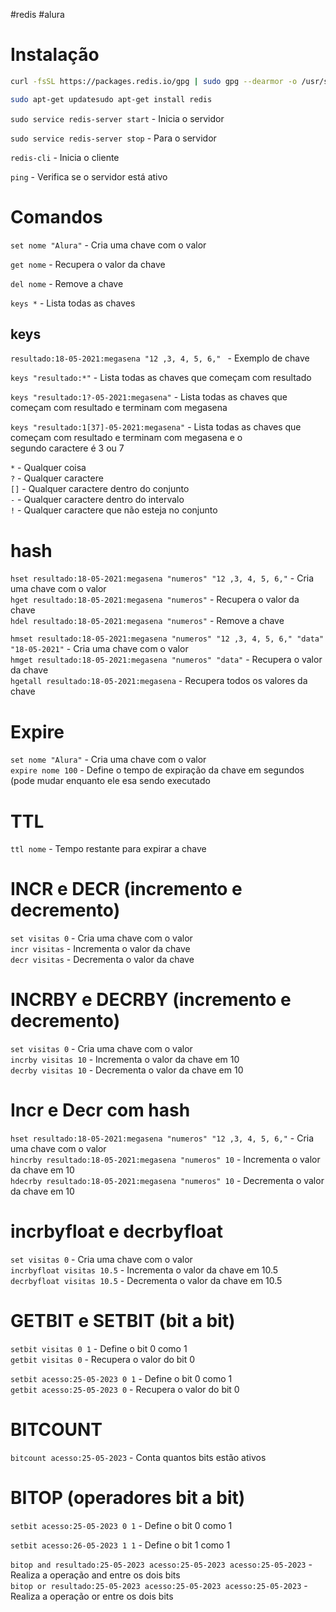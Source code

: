 #redis #alura

# Instalação

```bash  
curl -fsSL https://packages.redis.io/gpg | sudo gpg --dearmor -o /usr/share/keyrings/redis-archive-keyring.gpg echo "deb [signed-by=/usr/share/keyrings/redis-archive-keyring.gpg] https://packages.redis.io/deb $(lsb_release -cs) main" | sudo tee /etc/apt/sources.list.d/redis.list  

sudo apt-get updatesudo apt-get install redis
```  
  
`sudo service redis-server start` - Inicia o servidor

`sudo service redis-server stop` - Para o servidor

`redis-cli` - Inicia o cliente

`ping` - Verifica se o servidor está ativo

# Comandos

`set nome "Alura"` - Cria uma chave com o valor

`get nome` - Recupera o valor da chave

`del nome` - Remove a chave

`keys *` - Lista todas as chaves

## keys

`resultado:18-05-2021:megasena "12 ,3, 4, 5, 6," ` - Exemplo de chave

`keys "resultado:*"` - Lista todas as chaves que começam com resultado

`keys "resultado:1?-05-2021:megasena"` - Lista todas as chaves que começam com resultado e terminam com megasena

`keys "resultado:1[37]-05-2021:megasena"` - Lista todas as chaves que começam com resultado e terminam com megasena e
o  
segundo caractere é 3 ou 7

`*` - Qualquer coisa  
`?` - Qualquer caractere  
`[]` - Qualquer caractere dentro do conjunto  
`-` - Qualquer caractere dentro do intervalo  
`!` - Qualquer caractere que não esteja no conjunto

# hash

`hset resultado:18-05-2021:megasena "numeros" "12 ,3, 4, 5, 6,"` - Cria uma chave com o valor  
`hget resultado:18-05-2021:megasena "numeros"` - Recupera o valor da chave  
`hdel resultado:18-05-2021:megasena "numeros"` - Remove a chave

`hmset resultado:18-05-2021:megasena "numeros" "12 ,3, 4, 5, 6," "data" "18-05-2021"` - Cria uma chave com o valor  
`hmget resultado:18-05-2021:megasena "numeros" "data"` - Recupera o valor da chave  
`hgetall resultado:18-05-2021:megasena` - Recupera todos os valores da chave

# Expire

`set nome "Alura"` - Cria uma chave com o valor  
`expire nome 100` - Define o tempo de expiração da chave em segundos (pode mudar enquanto ele esa sendo executado

# TTL

`ttl nome` - Tempo restante para expirar a chave

# INCR e DECR (incremento e decremento)

`set visitas 0` - Cria uma chave com o valor  
`incr visitas` - Incrementa o valor da chave  
`decr visitas` - Decrementa o valor da chave

# INCRBY e DECRBY (incremento e decremento)

`set visitas 0` - Cria uma chave com o valor  
`incrby visitas 10` - Incrementa o valor da chave em 10  
`decrby visitas 10` - Decrementa o valor da chave em 10

# Incr e Decr com hash

`hset resultado:18-05-2021:megasena "numeros" "12 ,3, 4, 5, 6,"` - Cria uma chave com o valor  
`hincrby resultado:18-05-2021:megasena "numeros" 10` - Incrementa o valor da chave em 10  
`hdecrby resultado:18-05-2021:megasena "numeros" 10` - Decrementa o valor da chave em 10

# incrbyfloat e decrbyfloat

`set visitas 0` - Cria uma chave com o valor  
`incrbyfloat visitas 10.5` - Incrementa o valor da chave em 10.5  
`decrbyfloat visitas 10.5` - Decrementa o valor da chave em 10.5

# GETBIT e SETBIT (bit a bit)

`setbit visitas 0 1` - Define o bit 0 como 1  
`getbit visitas 0` - Recupera o valor do bit 0

`setbit acesso:25-05-2023 0 1` - Define o bit 0 como 1  
`getbit acesso:25-05-2023 0` - Recupera o valor do bit 0

# BITCOUNT

`bitcount acesso:25-05-2023` - Conta quantos bits estão ativos

# BITOP (operadores bit a bit)

`setbit acesso:25-05-2023 0 1` - Define o bit 0 como 1

`setbit acesso:26-05-2023 1 1` - Define o bit 1 como 1

`bitop and resultado:25-05-2023 acesso:25-05-2023 acesso:25-05-2023` - Realiza a operação and entre os dois bits  
`bitop or resultado:25-05-2023 acesso:25-05-2023 acesso:25-05-2023` - Realiza a operação or entre os dois bits